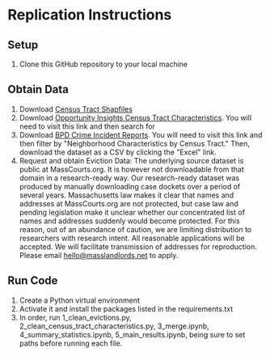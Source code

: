 # Replication Instructions

## Setup
1. Clone this GitHub repository to your local machine
   
## Obtain Data
1. Download [Census Tract Shapfiles](https://bostonopendata-boston.opendata.arcgis.com/api/download/v1/items/4a8eb4fb3be44ed5a1eec28551b9f3b2/shapefile?layers=0)
2. Download [Opportunity Insights Census Tract Characteristics](https://opportunityinsights.org/data). You will need to visit this link and then search for 
3. Download [BPD Crime Incident Reports](https://data.boston.gov/dataset/crime-incident-reports-august-2015-to-date-source-new-system). You will need to visit this link and then filter by "Neighborhood Characteristics by Census Tract." Then, download the dataset as a CSV by clicking the "Excel" link.
4. Request and obtain Eviction Data: The underlying source dataset is public at MassCourts.org. It is however not downloadable from that domain in a research-ready way. Our research-ready dataset was produced by manually downloading case dockets over a period of several years. Massachusetts law makes it clear that names and addresses at MassCourts.org are not protected, but case law and pending legislation make it unclear whether our concentrated list of names and addresses suddenly would become protected. For this reason, out of an abundance of caution, we are limiting distribution to researchers with research intent. All reasonable applications will be accepted. We will facilitate transmission of addresses for reproduction. Please email hello@masslandlords.net to apply.

## Run Code
1. Create a Python virtual environment
2. Activate it and install the packages listed in the requirements.txt
3. In order, run 1_clean_evictions.py, 2_clean_census_tract_characteristics.py, 3_merge.ipynb, 4_summary_statistics.ipynb, 5_main_results.ipynb, being sure to set paths before running each file.



